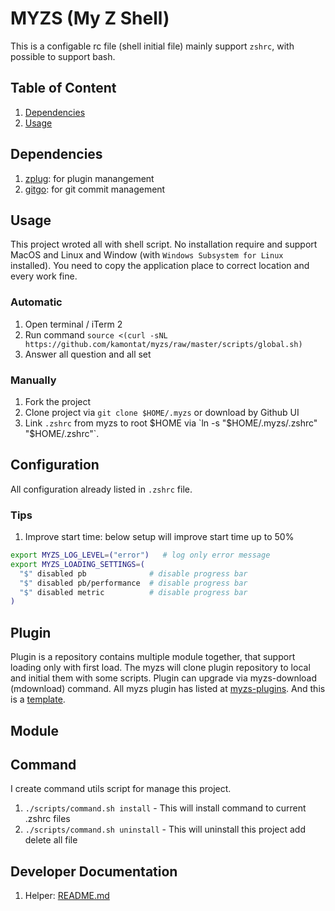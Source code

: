 # MYZS (My Z Shell)

This is a configable rc file (shell initial file) mainly support `zshrc`, with possible to support bash.

## Table of Content

1. [Dependencies](#dependencies)
2. [Usage](#usage)

## Dependencies

1. [zplug](https://github.com/zplug/zplug): for plugin manangement
2. [gitgo](https://github.com/kamontat/gitgo): for git commit management

## Usage

This project wroted all with shell script. 
No installation require and support MacOS and Linux and Window (with `Windows Subsystem for Linux` installed).
You need to copy the application place to correct location and every work fine.

### Automatic

1. Open terminal / iTerm 2
2. Run command `source <(curl -sNL https://github.com/kamontat/myzs/raw/master/scripts/global.sh)`
3. Answer all question and all set

### Manually

1. Fork the project
2. Clone project via `git clone $HOME/.myzs` or download by Github UI
3. Link `.zshrc` from myzs to root $HOME via `ln -s "$HOME/.myzs/.zshrc" "$HOME/.zshrc"`.

## Configuration

All configuration already listed in `.zshrc` file.

### Tips

1. Improve start time: below setup will improve start time up to 50%

```bash
export MYZS_LOG_LEVEL=("error")   # log only error message
export MYZS_LOADING_SETTINGS=(
  "$" disabled pb              # disable progress bar
  "$" disabled pb/performance  # disable progress bar
  "$" disabled metric          # disable progress bar
)
```

## Plugin

Plugin is a repository contains multiple module together, that support loading only with first load.
The myzs will clone plugin repository to local and initial them with some scripts.
Plugin can upgrade via myzs-download (mdownload) command. All myzs plugin has listed at [myzs-plugins](https://github.com/myzs-plugins). And this is a [template](https://github.com/myzs-plugins/template).

## Module

## Command

I create command utils script for manage this project.

1. `./scripts/command.sh install` - This will install command to current .zshrc files
2. `./scripts/command.sh uninstall` - This will uninstall this project add delete all file

## Developer Documentation

1. Helper: [README.md](./src/utils/helper/README.md)
